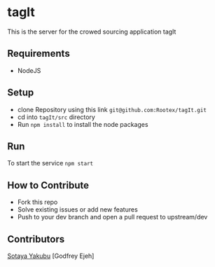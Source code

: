 # tagIt
This is the server for the crowed sourcing application tagIt

## Requirements
* NodeJS

## Setup
* clone Repository using this link `git@github.com:Rootex/tagIt.git`
* cd into `tagIt/src` directory
* Run `npm install` to install the node packages

## Run
To start the service `npm start`

## How to Contribute
* Fork this repo
* Solve existing issues or add new features
* Push to your dev branch and open a pull request to upstream/dev

## Contributors
[Sotaya Yakubu](https://github.com/Rootex)
[Godfrey Ejeh]